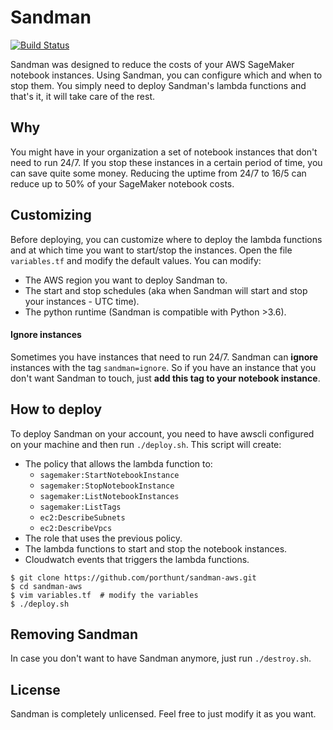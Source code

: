 # Sandman
[![Build Status](https://travis-ci.org/porthunt/sandman-aws.svg?branch=master)](https://travis-ci.org/porthunt/sandman-aws)

Sandman was designed to reduce the costs of your AWS SageMaker notebook instances. Using Sandman, you can configure which and when to stop them. You simply need to deploy Sandman's lambda functions and that's it, it will take care of the rest. 

## Why
You might have in your organization a set of notebook instances that don't need to run 24/7. If you stop these instances in a certain period of time, you can save quite some money. Reducing the uptime from 24/7 to 16/5 can reduce up to 50% of your SageMaker notebook costs.


## Customizing
Before deploying, you can customize where to deploy the lambda functions and at which time you want to start/stop the instances. Open the file `variables.tf` and modify the default values. You can modify:
* The AWS region you want to deploy Sandman to.
* The start and stop schedules (aka when Sandman will start and stop your instances - UTC time).
* The python runtime (Sandman is compatible with Python >3.6).

#### Ignore instances
Sometimes you have instances that need to run 24/7. Sandman can **ignore** instances with the tag `sandman=ignore`. So if you have an instance that you don't want Sandman to touch, just **add this tag to your notebook instance**.

## How to deploy
To deploy Sandman on your account, you need to have awscli configured on your machine and then run `./deploy.sh`. This script will create:
* The policy that allows the lambda function to:
  * `sagemaker:StartNotebookInstance`
  * `sagemaker:StopNotebookInstance`
  * `sagemaker:ListNotebookInstances`
  * `sagemaker:ListTags`
  * `ec2:DescribeSubnets`
  * `ec2:DescribeVpcs`
* The role that uses the previous policy.
* The lambda functions to start and stop the notebook instances.
* Cloudwatch events that triggers the lambda functions.

```shell
$ git clone https://github.com/porthunt/sandman-aws.git
$ cd sandman-aws
$ vim variables.tf  # modify the variables
$ ./deploy.sh
```
  
## Removing Sandman
In case you don't want to have Sandman anymore, just run `./destroy.sh`.

## License
Sandman is completely unlicensed. Feel free to just modify it as you want.
